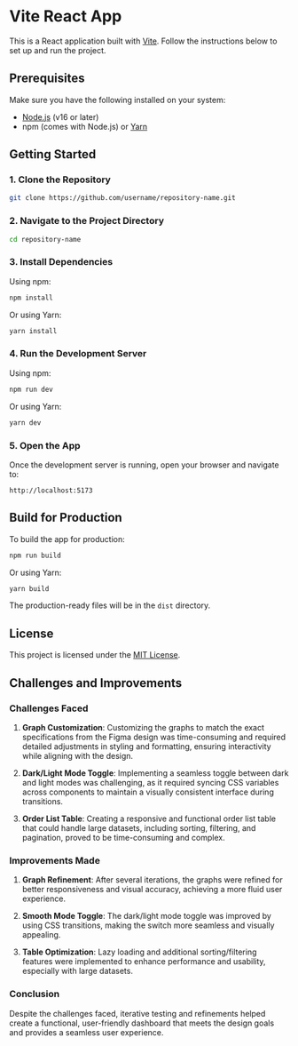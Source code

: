 # Vite React App

This is a React application built with [Vite](https://vitejs.dev/). Follow the instructions below to set up and run the project.

## Prerequisites

Make sure you have the following installed on your system:

- [Node.js](https://nodejs.org/) (v16 or later)
- npm (comes with Node.js) or [Yarn](https://yarnpkg.com/)

## Getting Started

### 1. Clone the Repository

```bash
git clone https://github.com/username/repository-name.git
```

### 2. Navigate to the Project Directory

```bash
cd repository-name
```

### 3. Install Dependencies

Using npm:

```bash
npm install
```

Or using Yarn:

```bash
yarn install
```

### 4. Run the Development Server

Using npm:

```bash
npm run dev
```

Or using Yarn:

```bash
yarn dev
```

### 5. Open the App

Once the development server is running, open your browser and navigate to:

```
http://localhost:5173
```

## Build for Production

To build the app for production:

```bash
npm run build
```

Or using Yarn:

```bash
yarn build
```

The production-ready files will be in the `dist` directory.

## License

This project is licensed under the [MIT License](LICENSE).



## Challenges and Improvements

### Challenges Faced

1. **Graph Customization**: Customizing the graphs to match the exact specifications from the Figma design was time-consuming and required detailed adjustments in styling and formatting, ensuring interactivity while aligning with the design.
  
2. **Dark/Light Mode Toggle**: Implementing a seamless toggle between dark and light modes was challenging, as it required syncing CSS variables across components to maintain a visually consistent interface during transitions.
  
3. **Order List Table**: Creating a responsive and functional order list table that could handle large datasets, including sorting, filtering, and pagination, proved to be time-consuming and complex.

### Improvements Made

1. **Graph Refinement**: After several iterations, the graphs were refined for better responsiveness and visual accuracy, achieving a more fluid user experience.
  
2. **Smooth Mode Toggle**: The dark/light mode toggle was improved by using CSS transitions, making the switch more seamless and visually appealing.
  
3. **Table Optimization**: Lazy loading and additional sorting/filtering features were implemented to enhance performance and usability, especially with large datasets.

### Conclusion

Despite the challenges faced, iterative testing and refinements helped create a functional, user-friendly dashboard that meets the design goals and provides a seamless user experience.


